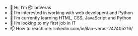 - 👋 Hi, I’m @IlanVeras
- 👀 I’m interested in working with web developent and Python
- 🌱 I’m currently learning HTML, CSS, JavaScript and Python 
- 💞️ I’m looking to my first job in IT
- 📫 How to reach me: linkedin.com/in/ilan-veras-247405216/

<!---
print('Hello employers, i'm here looking for you, now i'm just a begginer but soon i hope to become a colaborator in yor business')
--->
